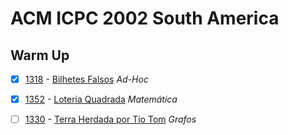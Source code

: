 # ACM ICPC 2002 South America

## Warm Up

- [x]  [1318](https://www.beecrowd.com.br/repository/UOJ_1318.html) - [Bilhetes Falsos](https://github.com/GabrielCFormiga/URI-Beecrowd/blob/main/Codigo/2%20-%20Ad-Hoc/src/1318.c) *Ad-Hoc*
- [x]  [1352](https://www.beecrowd.com.br/repository/UOJ_1352.html) - [Loteria Quadrada](https://github.com/GabrielCFormiga/URI-Beecrowd/blob/main/Codigo/5%20-%20Matem%C3%A1tica/src/1352.cpp) *Matemática*
- [ ]  [1330](https://www.beecrowd.com.br/repository/UOJ_1330.html) - [Terra Herdada por Tio Tom]() *Grafos*

